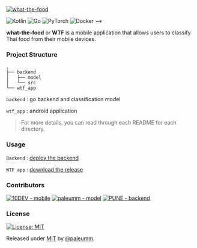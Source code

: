 [![what-the-food](https://img.shields.io/badge/what--the--food-b171cc?style=for-the-badge)](https://github.com/paleumm/what-the-food) 

![Kotlin](https://img.shields.io/badge/kotlin-%230095D5.svg?style=for-the-badge&logo=kotlin&logoColor=white) ![Go](https://img.shields.io/badge/go-%2300ADD8.svg?style=for-the-badge&logo=go&logoColor=white) ![PyTorch](https://img.shields.io/badge/PyTorch-%23EE4C2C.svg?style=for-the-badge&logo=PyTorch&logoColor=white) ![Docker](https://img.shields.io/badge/docker-%230db7ed.svg?style=for-the-badge&logo=docker&logoColor=white)  -->


**what-the-food** or **WTF** is a mobile application that allows users to classify Thai food from their mobile devices.

### Project Structure

```
.
├── backend
│   ├── model
│   └── src
└── wtf_app
```

`backend` : go backend and classification model

`wtf_app` : android application

> For more details, you can read through each README for each directory.

### Usage
`Backend` : [deploy the backend](./backend/README.md)

`WTF app` : [download the release](https://github.com/paleumm/what-the-food/releases)

<!--

</div>

### Documentation

<div align="center">

[![view - Documentation](https://img.shields.io/badge/view-Documentation-blue?style=for-the-badge)](/docs/ "Go to project documentation")

</div> -->

### Contributors

[![10DEV - mobile](https://img.shields.io/badge/10DEV-mobile-7F52FF?style=for-the-badge)](https://github.com/Patiyut1807) [![paleumm - model](https://img.shields.io/badge/paleumm-model-EE4C2C?style=for-the-badge)](https://github.com/paleumm) [![PUNE - backend](https://img.shields.io/badge/PUNE-backend-00ADD8?style=for-the-badge)](https://github.com/worachanon226)

### License
[![License: MIT](https://img.shields.io/badge/License-MIT-yellow.svg?style=for-the-badge)](https://opensource.org/licenses/MIT)

Released under [MIT](/LICENSE) by [@paleumm](https://github.com/paleumm).

